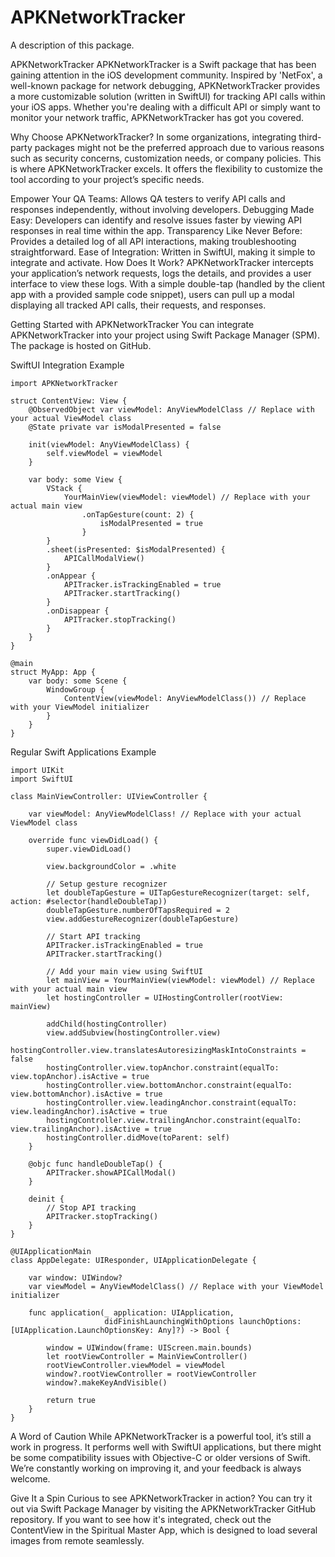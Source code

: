 # APKNetworkTracker

A description of this package.

APKNetworkTracker
APKNetworkTracker is a Swift package that has been gaining attention in the iOS development community. Inspired by 'NetFox', a well-known package for network debugging, APKNetworkTracker provides a more customizable solution (written in SwiftUI) for tracking API calls within your iOS apps. Whether you're dealing with a difficult API or simply want to monitor your network traffic, APKNetworkTracker has got you covered.

Why Choose APKNetworkTracker?
In some organizations, integrating third-party packages might not be the preferred approach due to various reasons such as security concerns, customization needs, or company policies. This is where APKNetworkTracker excels. It offers the flexibility to customize the tool according to your project’s specific needs.

Empower Your QA Teams: Allows QA testers to verify API calls and responses independently, without involving developers.
Debugging Made Easy: Developers can identify and resolve issues faster by viewing API responses in real time within the app.
Transparency Like Never Before: Provides a detailed log of all API interactions, making troubleshooting straightforward.
Ease of Integration: Written in SwiftUI, making it simple to integrate and activate.
How Does It Work?
APKNetworkTracker intercepts your application’s network requests, logs the details, and provides a user interface to view these logs. With a simple double-tap (handled by the client app with a provided sample code snippet), users can pull up a modal displaying all tracked API calls, their requests, and responses.

Getting Started with APKNetworkTracker
You can integrate APKNetworkTracker into your project using Swift Package Manager (SPM). The package is hosted on GitHub.

SwiftUI Integration Example
```import SwiftUI
import APKNetworkTracker

struct ContentView: View {
    @ObservedObject var viewModel: AnyViewModelClass // Replace with your actual ViewModel class
    @State private var isModalPresented = false

    init(viewModel: AnyViewModelClass) {
        self.viewModel = viewModel
    }

    var body: some View {
        VStack {
            YourMainView(viewModel: viewModel) // Replace with your actual main view
                .onTapGesture(count: 2) {
                    isModalPresented = true
                }
        }
        .sheet(isPresented: $isModalPresented) {
            APICallModalView()
        }
        .onAppear {
            APITracker.isTrackingEnabled = true
            APITracker.startTracking()
        }
        .onDisappear {
            APITracker.stopTracking()
        }
    }
}

@main
struct MyApp: App {
    var body: some Scene {
        WindowGroup {
            ContentView(viewModel: AnyViewModelClass()) // Replace with your ViewModel initializer
        }
    }
}
```
Regular Swift Applications Example
```
import UIKit
import SwiftUI

class MainViewController: UIViewController {
    
    var viewModel: AnyViewModelClass! // Replace with your actual ViewModel class
    
    override func viewDidLoad() {
        super.viewDidLoad()
        
        view.backgroundColor = .white
        
        // Setup gesture recognizer
        let doubleTapGesture = UITapGestureRecognizer(target: self, action: #selector(handleDoubleTap))
        doubleTapGesture.numberOfTapsRequired = 2
        view.addGestureRecognizer(doubleTapGesture)
        
        // Start API tracking
        APITracker.isTrackingEnabled = true
        APITracker.startTracking()
        
        // Add your main view using SwiftUI
        let mainView = YourMainView(viewModel: viewModel) // Replace with your actual main view
        let hostingController = UIHostingController(rootView: mainView)
        
        addChild(hostingController)
        view.addSubview(hostingController.view)
        hostingController.view.translatesAutoresizingMaskIntoConstraints = false
        hostingController.view.topAnchor.constraint(equalTo: view.topAnchor).isActive = true
        hostingController.view.bottomAnchor.constraint(equalTo: view.bottomAnchor).isActive = true
        hostingController.view.leadingAnchor.constraint(equalTo: view.leadingAnchor).isActive = true
        hostingController.view.trailingAnchor.constraint(equalTo: view.trailingAnchor).isActive = true
        hostingController.didMove(toParent: self)
    }
    
    @objc func handleDoubleTap() {
        APITracker.showAPICallModal()
    }
    
    deinit {
        // Stop API tracking
        APITracker.stopTracking()
    }
}

@UIApplicationMain
class AppDelegate: UIResponder, UIApplicationDelegate {

    var window: UIWindow?
    var viewModel = AnyViewModelClass() // Replace with your ViewModel initializer

    func application(_ application: UIApplication,
                     didFinishLaunchingWithOptions launchOptions: [UIApplication.LaunchOptionsKey: Any]?) -> Bool {

        window = UIWindow(frame: UIScreen.main.bounds)
        let rootViewController = MainViewController()
        rootViewController.viewModel = viewModel
        window?.rootViewController = rootViewController
        window?.makeKeyAndVisible()

        return true
    }
}
```
A Word of Caution
While APKNetworkTracker is a powerful tool, it’s still a work in progress. It performs well with SwiftUI applications, but there might be some compatibility issues with Objective-C or older versions of Swift. We’re constantly working on improving it, and your feedback is always welcome.

Give It a Spin
Curious to see APKNetworkTracker in action? You can try it out via Swift Package Manager by visiting the APKNetworkTracker GitHub repository. If you want to see how it's integrated, check out the ContentView in the Spiritual Master App, which is designed to load several images from remote seamlessly.
